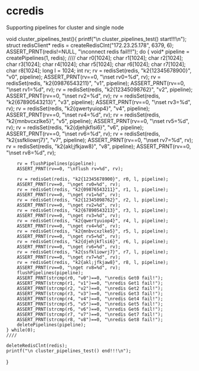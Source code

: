 
# ccredis
Supporting pipelines for cluster and single node


void cluster_pipelines_test(){
	printf("\n cluster_pipelines_test() start!!!\n");
	struct redisClient* redis = createRedisClnt("172.23.25.178", 6379, 6);
	ASSERT_PRNT(redis!=NULL, "\nconnect redis fail!!!");
	do {
		void* pipeline = createPipelines(1, redis);
		////
		char r0[1024];
		char r1[1024];
		char r2[1024];
		char r3[1024];
		char r4[1024];
		char r5[1024];
		char r6[1024];
		char r7[1024];
		char r8[1024];
		long l = 1024;
		int rv; 
		rv = redisSet(redis, "k2{12345678900}", "v0", pipeline);
		ASSERT_PRNT(rv==0, "\nset rv0=%d", rv);
		rv = redisSet(redis, "k2{09876543211}", "v1", pipeline);
		ASSERT_PRNT(rv==0, "\nset rv1=%d", rv);
		rv = redisSet(redis, "k2{12345098762}", "v2", pipeline);
		ASSERT_PRNT(rv==0, "\nset rv2=%d", rv);
		rv = redisSet(redis, "k2{67890543213}", "v3", pipeline);
		ASSERT_PRNT(rv==0, "\nset rv3=%d", rv);
		rv = redisSet(redis, "k2{qwertyuiop4}", "v4", pipeline);
		ASSERT_PRNT(rv==0, "\nset rv4=%d", rv);
		rv = redisSet(redis, "k2{mnbvcxzlke5}", "v5", pipeline);
		ASSERT_PRNT(rv==0, "\nset rv5=%d", rv);
		rv = redisSet(redis, "k2{djehjkflsi6}", "v6", pipeline);
		ASSERT_PRNT(rv==0, "\nset rv6=%d", rv);
		rv = redisSet(redis, "k2{ssfkliowrj7}", "v7", pipeline);
		ASSERT_PRNT(rv==0, "\nset rv7=%d", rv);
		rv = redisSet(redis, "k2{akl;jfkjaw8}", "v8", pipeline);
		ASSERT_PRNT(rv==0, "\nset rv8=%d", rv);

		rv = flushPipelines(pipeline);
		ASSERT_PRNT(rv==0, "\nflush rv=%d", rv);

		rv = redisGet(redis, "k2{12345678900}", r0, l, pipeline);
		ASSERT_PRNT(rv==0, "\nget rv0=%d", rv);
		rv = redisGet(redis, "k2{09876543211}", r1, l, pipeline);
		ASSERT_PRNT(rv==0, "\nget rv1=%d", rv);
		rv = redisGet(redis, "k2{12345098762}", r2, l, pipeline);
		ASSERT_PRNT(rv==0, "\nget rv2=%d", rv);
		rv = redisGet(redis, "k2{67890543213}", r3, l, pipeline);
		ASSERT_PRNT(rv==0, "\nget rv3=%d", rv);
		rv = redisGet(redis, "k2{qwertyuiop4}", r4, l, pipeline);
		ASSERT_PRNT(rv==0, "\nget rv4=%d", rv);
		rv = redisGet(redis, "k2{mnbvcxzlke5}", r5, l, pipeline);
		ASSERT_PRNT(rv==0, "\nget rv5=%d", rv);
		rv = redisGet(redis, "k2{djehjkflsi6}", r6, l, pipeline);
		ASSERT_PRNT(rv==0, "\nget rv6=%d", rv);
		rv = redisGet(redis, "k2{ssfkliowrj7}", r7, l, pipeline);
		ASSERT_PRNT(rv==0, "\nget rv7=%d", rv);
		rv = redisGet(redis, "k2{akl;jfkjaw8}", r8, l, pipeline);
		ASSERT_PRNT(rv==0, "\nget rv8=%d", rv);
		flushPipelines(pipeline);
		ASSERT_PRNT(strcmp(r0, "v0")==0, "\nredis Get0 fail!");
		ASSERT_PRNT(strcmp(r1, "v1")==0, "\nredis Get1 fail!");
		ASSERT_PRNT(strcmp(r2, "v2")==0, "\nredis Get2 fail!");
		ASSERT_PRNT(strcmp(r3, "v3")==0, "\nredis Get3 fail!");
		ASSERT_PRNT(strcmp(r4, "v4")==0, "\nredis Get4 fail!");
		ASSERT_PRNT(strcmp(r5, "v5")==0, "\nredis Get5 fail!");
		ASSERT_PRNT(strcmp(r6, "v6")==0, "\nredis Get6 fail!");
		ASSERT_PRNT(strcmp(r7, "v7")==0, "\nredis Get7 fail!");
		ASSERT_PRNT(strcmp(r8, "v8")==0, "\nredis Get8 fail!");
		deletePipelines(pipeline);	
	} while(0);
	////
	
	deleteRedisClnt(redis);
	printf("\n cluster_pipelines_test() end!!!\n");
}
